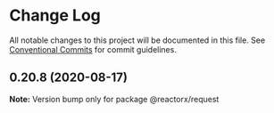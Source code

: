# Change Log

All notable changes to this project will be documented in this file.
See [Conventional Commits](https://conventionalcommits.org) for commit guidelines.

## 0.20.8 (2020-08-17)

**Note:** Version bump only for package @reactorx/request
